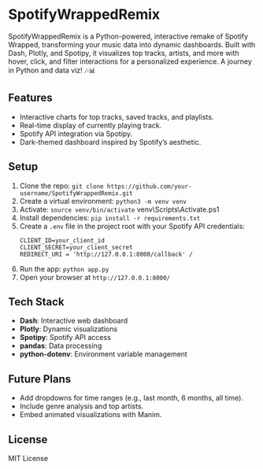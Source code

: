 # SpotifyWrappedRemix

SpotifyWrappedRemix is a Python-powered, interactive remake of Spotify Wrapped, transforming your music data into dynamic dashboards. Built with Dash, Plotly, and Spotipy, it visualizes top tracks, artists, and more with hover, click, and filter interactions for a personalized experience. A journey in Python and data viz! 🎶📊

## Features
- Interactive charts for top tracks, saved tracks, and playlists.
- Real-time display of currently playing track.
- Spotify API integration via Spotipy.
- Dark-themed dashboard inspired by Spotify’s aesthetic.

## Setup
1. Clone the repo: `git clone https://github.com/your-username/SpotifyWrappedRemix.git`
2. Create a virtual environment: `python3 -m venv venv`
3. Activate: `source venv/bin/activate`
venv\Scripts\Activate.ps1
4. Install dependencies: `pip install -r requirements.txt`
5. Create a `.env` file in the project root with your Spotify API credentials:
   ```
   CLIENT_ID=your_client_id
   CLIENT_SECRET=your_client_secret
   REDIRECT_URI = 'http://127.0.0.1:8000/callback' /
   ```
6. Run the app: `python app.py`
7. Open your browser at `http://127.0.0.1:8000/`

## Tech Stack
- **Dash**: Interactive web dashboard
- **Plotly**: Dynamic visualizations
- **Spotipy**: Spotify API access
- **pandas**: Data processing
- **python-dotenv**: Environment variable management

## Future Plans
- Add dropdowns for time ranges (e.g., last month, 6 months, all time).
- Include genre analysis and top artists.
- Embed animated visualizations with Manim.

## License
MIT License